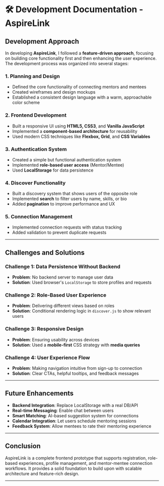 # 🛠 Development Documentation - AspireLink

## Development Approach

In developing **AspireLink**, I followed a **feature-driven approach**, focusing on building core functionality first and then enhancing the user experience. The development process was organized into several stages:

### 1. Planning and Design

- Defined the core functionality of connecting mentors and mentees
- Created wireframes and design mockups
- Established a consistent design language with a warm, approachable color scheme

### 2. Frontend Development

- Built a responsive UI using **HTML5, CSS3**, and **Vanilla JavaScript**
- Implemented a **component-based architecture** for reusability
- Used modern CSS techniques like **Flexbox, Grid**, and **CSS Variables**

### 3. Authentication System

- Created a simple but functional authentication system
- Implemented **role-based user access** (Mentor/Mentee)
- Used **LocalStorage** for data persistence

### 4. Discover Functionality

- Built a discovery system that shows users of the opposite role
- Implemented **search** to filter users by name, skills, or bio
- Added **pagination** to improve performance and UX

### 5. Connection Management

- Implemented connection requests with status tracking
- Added validation to prevent duplicate requests

---

##  Challenges and Solutions

###  Challenge 1: Data Persistence Without Backend

- **Problem**: No backend server to manage user data
- **Solution**: Used browser's `LocalStorage` to store profiles and requests

###  Challenge 2: Role-Based User Experience

- **Problem**: Delivering different views based on roles
- **Solution**: Conditional rendering logic in `discover.js` to show relevant users

###  Challenge 3: Responsive Design

- **Problem**: Ensuring usability across devices
- **Solution**: Used a **mobile-first** CSS strategy with **media queries**

###  Challenge 4: User Experience Flow

- **Problem**: Making navigation intuitive from sign-up to connection
- **Solution**: Clear CTAs, helpful tooltips, and feedback messages

---

##  Future Enhancements

- **Backend Integration**: Replace LocalStorage with a real DB/API
- **Real-time Messaging**: Enable chat between users
- **Smart Matching**: AI-based suggestion system for connections
- **Calendar Integration**: Let users schedule mentoring sessions
- **Feedback System**: Allow mentees to rate their mentoring experience

---

##  Conclusion

AspireLink is a complete frontend prototype that supports registration, role-based experiences, profile management, and mentor-mentee connection workflows. It provides a solid foundation to build upon with scalable architecture and feature-rich design.

---
